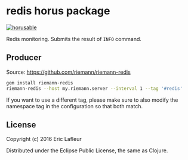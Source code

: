 # redis horus package
[![horusable](https://cdn.rawgit.com/crambit/horus/master/public/badges/horusable.svg)](https://github.com/crambit/horus)

Redis monitoring. Submits the result of `INFO` command.

## Producer

Source: https://github.com/riemann/riemann-redis

``` bash
gem install riemann-redis
riemann-redis --host my.riemann.server --interval 1 --tag '#redis'
```

If you want to use a different tag, please make sure to also modify the namespace tag in the configuration so that both match.

## License

Copyright (c) 2016 Eric Lafleur

Distributed under the Eclipse Public License, the same as Clojure.
